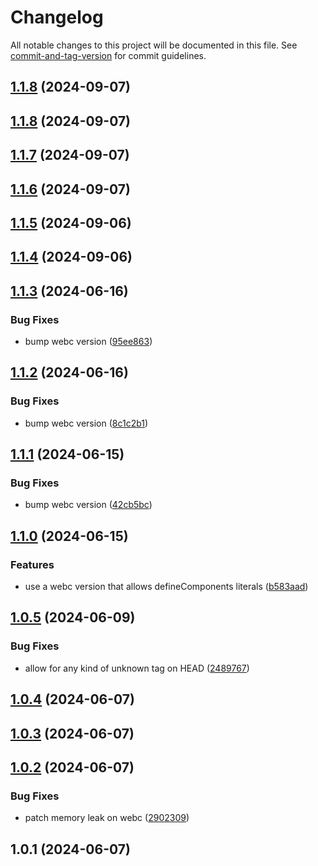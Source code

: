 # Changelog

All notable changes to this project will be documented in this file. See [commit-and-tag-version](https://github.com/absolute-version/commit-and-tag-version) for commit guidelines.

## [1.1.8](https://github.com/esroyo/webc-lax/compare/v1.1.7...v1.1.8) (2024-09-07)

## [1.1.8](https://github.com/esroyo/webc-lax/compare/v1.1.7...v1.1.8) (2024-09-07)

## [1.1.7](https://github.com/esroyo/webc-lax/compare/v1.1.6...v1.1.7) (2024-09-07)

## [1.1.6](https://github.com/esroyo/webc-lax/compare/v1.1.5...v1.1.6) (2024-09-07)

## [1.1.5](https://github.com/esroyo/webc-lax/compare/v1.1.4...v1.1.5) (2024-09-06)

## [1.1.4](https://github.com/esroyo/webc-lax/compare/v1.1.3...v1.1.4) (2024-09-06)

## [1.1.3](https://github.com/esroyo/webc-lax/compare/v1.1.2...v1.1.3) (2024-06-16)


### Bug Fixes

* bump webc version ([95ee863](https://github.com/esroyo/webc-lax/commit/95ee8639e2706eb040e9a0e87c71ccbabc0e8bc1))

## [1.1.2](https://github.com/esroyo/webc-lax/compare/v1.1.1...v1.1.2) (2024-06-16)


### Bug Fixes

* bump webc version ([8c1c2b1](https://github.com/esroyo/webc-lax/commit/8c1c2b198c3763699fbc00c53c3b2bac5a2385ec))

## [1.1.1](https://github.com/esroyo/webc-lax/compare/v1.1.0...v1.1.1) (2024-06-15)


### Bug Fixes

* bump webc version ([42cb5bc](https://github.com/esroyo/webc-lax/commit/42cb5bc8fec72aae12d049562dda50beb07cfd23))

## [1.1.0](https://github.com/esroyo/webc-lax/compare/v1.0.5...v1.1.0) (2024-06-15)


### Features

* use a webc version that allows defineComponents literals ([b583aad](https://github.com/esroyo/webc-lax/commit/b583aad793546f3495676d2c34d1c1c6d8d3b960))

## [1.0.5](https://github.com/esroyo/webc-lax/compare/v1.0.4...v1.0.5) (2024-06-09)


### Bug Fixes

* allow for any kind of unknown tag on HEAD ([2489767](https://github.com/esroyo/webc-lax/commit/24897672f05fbd6b061b118f311dbcb2c27b5fa9))

## [1.0.4](https://github.com/esroyo/webc-lax/compare/v1.0.3...v1.0.4) (2024-06-07)

## [1.0.3](https://github.com/esroyo/webc-lax/compare/v1.0.2...v1.0.3) (2024-06-07)

## [1.0.2](https://github.com/esroyo/webc-lax/compare/v1.0.1...v1.0.2) (2024-06-07)


### Bug Fixes

* patch memory leak on webc ([2902309](https://github.com/esroyo/webc-lax/commit/2902309613597a99b740c59a06d998020464f6a5))

## 1.0.1 (2024-06-07)
